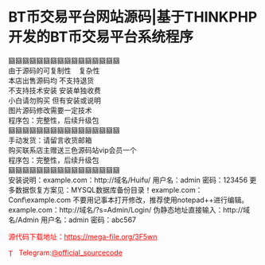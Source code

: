 # BT币交易平台网站源码|基于THINKPHP开发的BT币交易平台系统程序

圝圝圝圝圝圝圝圝圝圝圝圝圝圝圝圝<br>由于源码的可复制性    复杂性<br>本店出售源码均 不支持退货<br>不支持技术安装 安装单独收费<br>小白请勿购买 但有安装或说明<br>图片源码修改需要一定技术<br>程序包：完整性，后续升级包<br>圝圝圝圝圝圝圝圝圝圝圝圝圝圝圝圝<br>手动发货：请留言收货邮箱<br>购买联系店主赠送三色源码站vip会员一个<br>程序包：完整性，后续升级包<br>圝圝圝圝圝圝圝圝圝圝圝圝圝圝圝圝<br>安装说明：example.com：http://域名/Huifu/ 用户名：admin 密码：123456 更多数据恢复方案见：MYSQL数据库备份目录！example.com：Conf\example.com 不要用记事本打开修改，推荐使用notepad++进行编辑。example.com：http://域名/?s=Admin/Login/ 伪静态地址直接输入：http://域名/Admin 用户名：admin 密码：abc567<br>


<p style="color: red;">源代码下载地址：<a href="https://mega-file.org/3F5wn" style="color: red;">https://mega-file.org/3F5wn</a></p><p style="color: red;"><img src="https://cdn-icons-png.flaticon.com/512/2111/2111646.png" alt="Telegram Icon" style="width: 16px; vertical-align: middle; margin-right: 5px;">Telegram:<a href="https://t.me/official_sourcecode" style="color: red;">@official_sourcecode</a></p>